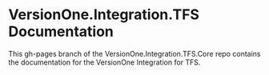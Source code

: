 VersionOne.Integration.TFS Documentation
========================================

This gh-pages branch of the VersionOne.Integration.TFS.Core repo contains the documentation for the VersionOne Integration for TFS.
